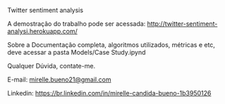 Twitter sentiment analysis

A demostração do trabalho pode ser acessada: http://twitter-sentiment-analysi.herokuapp.com/

Sobre a Documentação completa, algoritmos utilizados, métricas e etc, deve acessar a pasta Models/Case Study.ipynd

Qualquer Dúvida, contate-me. 

E-mail: mirelle.bueno21@gmail.com

Linkedin: https://br.linkedin.com/in/mirelle-candida-bueno-1b3950126


